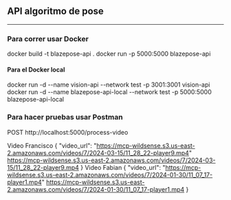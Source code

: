 ## API algoritmo de pose
---
### Para correr usar Docker

docker build -t blazepose-api .
docker run -p 5000:5000 blazepose-api

#### Para el Docker local

docker run -d --name vision-api --network test -p 3001:3001 vision-api
docker run -d --name blazepose-api-local --network test -p 5000:5000 blazepose-api-local

### Para hacer pruebas usar Postman

POST http://localhost:5000/process-video

Video Francisco {
    "video_url": "https://mcp-wildsense.s3.us-east-2.amazonaws.com/videos/7/2024-03-15/11_28_22-player9.mp4"
    https://mcp-wildsense.s3.us-east-2.amazonaws.com/videos/7/2024-03-15/11_28_22-player9.mp4
}
Video Fabian {
    "video_url": "https://mcp-wildsense.s3.us-east-2.amazonaws.com/videos/7/2024-01-30/11_07_17-player1.mp4"
    https://mcp-wildsense.s3.us-east-2.amazonaws.com/videos/7/2024-01-30/11_07_17-player1.mp4
}